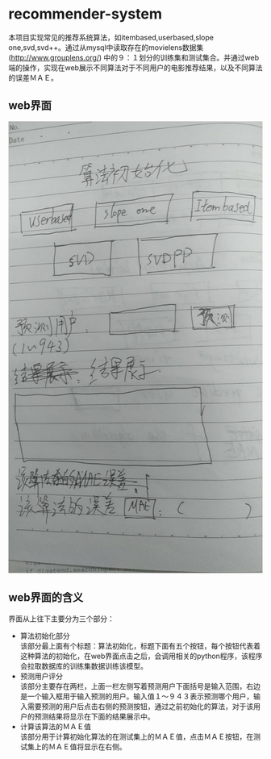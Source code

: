 # recommender-system


本项目实现常见的推荐系统算法，如itembased,userbased,slope one,svd,svd++。通过从mysql中读取存在的movielens数据集
(http://www.grouplens.org/)
中的９：１划分的训练集和测试集合。并通过web端的操作，实现在web展示不同算法对于不同用户的电影推荐结果，以及不同算法的误差ＭＡＥ。

## web界面
![image](https://github.com/hongyesuifeng/recommender-system/blob/master/django_learn/image-folder/web%E7%95%8C%E9%9D%A2%EF%BC%91.jpg)

## web界面的含义
界面从上往下主要分为三个部分：
- 算法初始化部分 </br>
该部分最上面有个标题：算法初始化，标题下面有五个按钮，每个按钮代表着这种算法的初始化，在web界面点击之后，会调用相关的python程序，该程序会拉取数据库的训练集数据训练该模型。
- 预测用户评分 </br>
该部分主要存在两栏，上面一栏左侧写着预测用户下面括号是输入范围，右边是一个输入框用于输入预测的用户。输入值１～９４３表示预测哪个用户，输入需要预测的用户后点击右侧的预测按钮，通过之前初始化的算法，对于该用户的预测结果将显示在下面的结果展示中。
- 计算该算法的ＭＡＥ值  </br>
该部分用于计算初始化算法的在测试集上的ＭＡＥ值，点击ＭＡＥ按钮，在测试集上的ＭＡＥ值将显示在右侧。
